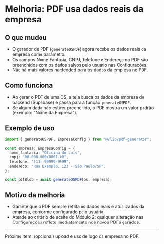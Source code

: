 # Melhoria: PDF usa dados reais da empresa

## O que mudou
- O gerador de PDF (`generateOSPDF`) agora recebe os dados reais da empresa como parâmetro.
- Os campos Nome Fantasia, CNPJ, Telefone e Endereço no PDF são preenchidos com os dados salvos pelo usuário nas Configurações.
- Não há mais valores hardcoded para os dados da empresa no PDF.

## Como funciona
- Ao gerar o PDF de uma OS, a tela busca os dados da empresa do backend (Supabase) e passa para a função `generateOSPDF`.
- Se algum dado não estiver preenchido, o PDF mostra um valor padrão (exemplo: "Nome da Empresa").

## Exemplo de uso
```typescript
import { generateOSPDF, EmpresaConfig } from "@/lib/pdf-generator";

const empresa: EmpresaConfig = {
  nome_fantasia: "Oficina do Luis",
  cnpj: "00.000.000/0001-00",
  telefone: "(11) 99999-9999",
  endereco: "Rua Exemplo, 123 - São Paulo/SP",
};

const pdfBlob = await generateOSPDF(os, empresa);
```

## Motivo da melhoria
- Garante que o PDF sempre reflita os dados reais e atualizados da empresa, conforme configurado pelo usuário.
- Atende ao critério de aceite do Módulo 2: qualquer alteração nas Configurações reflete imediatamente nos novos PDFs gerados.

---

Próximo item: (opcional) upload e uso de logo da empresa no PDF.
